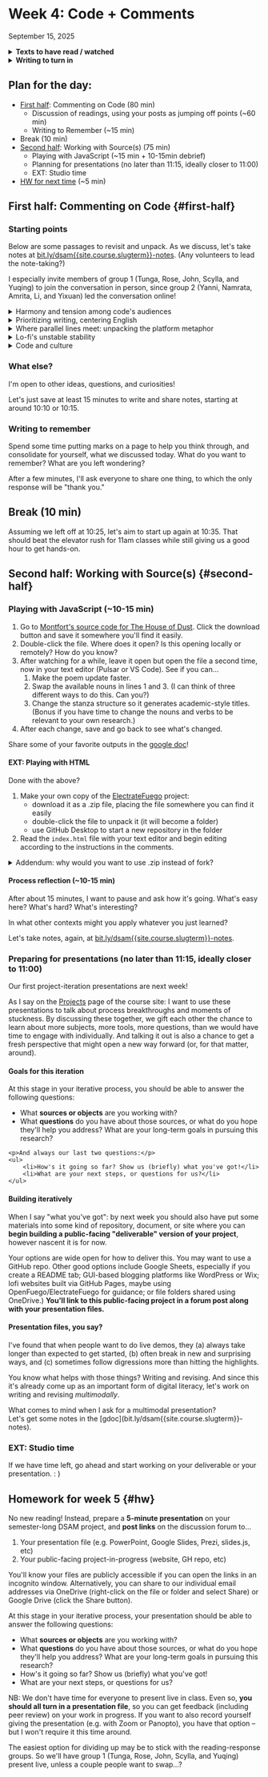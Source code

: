 
# Week 4: Code + Comments
<span class="date">September 15, 2025</span>

<section class="prereqs">
    <details><summary><strong>Texts to have read / watched</strong></summary>
        <ul>
          <li>Section 1 of Ford, Paul. <em>What Is Code? If You Don’t Know, You Need to Read This</em>, Bloomberg.com, <a href="http://www.bloomberg.com/graphics/2015-paul-ford-what-is-code/">http://www.bloomberg.com/graphics/2015-paul-ford-what-is-code/</a>.</li>
          <li>Vee, Annette. “Introduction: Computer Programming as Literacy.” <em>Coding Literacy</em>, MIT Press, 2017, pp. 1–42, <a href="https://doi.org/10.7551/mitpress/10655.003.0003">https://doi.org/10.7551/mitpress/10655.003.0003</a>.  <a href="https://direct-mit-edu.pitt.idm.oclc.org/books/monograph/3543/Coding-LiteracyHow-Computer-Programming-Is">(Pitt library link)</a>.</li>
          <li>Bertram, Lillian-Yvonne, <a href="https://www.lillianyvonnebertram.com/">https://www.lillianyvonnebertram.com/</a>. Read around in Projects, especially “Forever Gwen Brooks,” “Syncopated Star,” and “I dream of creating an intelligent machine”, then view page source.</li>
          <li>Whalen, Zach. “Any Means Necessary to Refuse Erasure by Algorithm: Lillian-Yvonne Bertram’s Travesty Generator.” <em>Digital Humanities Quarterly</em>, vol. 017, no. 2, July 2023, <a href="https://digitalhumanities.org:8081/dhq/vol/17/2/000707/000707.html">https://digitalhumanities.org:8081/dhq/vol/17/2/000707/000707.html</a>.</li>
          <li>Montfort, Nick, Patsy Baudoin, John Bell, Ian Bogost, Jeremy Douglass, Mark C Marino, Michael Mateas, Casey Reas, Mark Sample, and Noah Vawter. “10: Introduction.” <em>10 PRINT CHR$(205.5+RND(1)); : GOTO 10</em>, The MIT Press, 2012, pp. 1–17. direct.mit.edu, <a href="https://doi.org/10.7551/mitpress/9040.001.0001">https://doi.org/10.7551/mitpress/9040.001.0001</a>.</li>
          <li>Montfort, Nick. “Appendix A: Why Program?” <em>Exploratory Programming for the Arts and Humanities</em>, 2nd ed., The MIT Press, 2021, pp. 319–330, <a href="https://mitpress.ublish.com/ebook/epah2e-preview/12629/319">https://mitpress.ublish.com/ebook/epah2e-preview/12629/319</a>.</li>
        </ul>
    </details>
    <details><summary><strong>Writing to turn in</strong></summary>
        <ul>
            <li>a <a href="{{site.repo_url}}/discussions/3">reading response post</a> to the discussion forum, if you're in <dfn title="Yanni, Namrata, Amrita, Yixuan, and Li">group 2</dfn></li>
            <!-- Group 1: Tunga, Rose, John, Scylla, and Yuqing
            Group 2: Yanni, Namrata, Amrita, Yixuan, and Li -->
        </ul>
    </details>
</section>

## Plan for the day:

* [First half](#first-half): Commenting on Code (80 min)
    - Discussion of readings, using your posts as jumping off points (~60 min)
    - Writing to Remember (~15 min)
* Break (10 min)
* [Second half](#second-half): Working with Source(s) (75 min)
    - Playing with JavaScript (~15 min + 10-15min debrief)<!-- hacking a poetry generator -->
    - Planning for presentations (no later than 11:15, ideally closer to 11:00) <!-- what I'm looking for next week -->
    - EXT: Studio time
* [HW for next time](#hw) (~5 min)



## First half: Commenting on Code {#first-half}

### Starting points
Below are some passages to revisit and unpack. As we discuss, let's take notes at [bit.ly/dsam{{site.course.slugterm}}-notes](https://bit.ly/dsam{{site.course.slugterm}}-notes?tab=t.0#heading=h.mx9ex9vana41). (Any volunteers to lead the note-taking?)

I especially invite members of group 1 (Tunga, Rose, John, Scylla, and Yuqing) to join the conversation in person, since group 2 (Yanni, Namrata, Amrita, Li, and Yixuan) led the conversation online!

<details><summary>Harmony and tension among code's audiences</summary>
    <p>Namrata brings us this passage from Zach Whalen's piece on <em>Travesty Generator</em>: </p>
        <blockquote>In examples of poetry generated by code, poetry written as code, and code that generates poetry, it is less useful to think of a tension between the code as text and the code as preamble to its processes and more productive to consider the imbrication of those surfaces.</blockquote>
    <p>She asks: "I was wondering what the differences between the three would entail? What can each tell us about the relationship between code and language? Or is that not really important as stated?"</p>
    <p>This feels like a worthwhile, if tricky, concept to unpack! Who would like to begin parsing it out?</p>
    <p>EXT: Who is the audience for comments?</p>
</details>

<details><summary>Prioritizing writing, centering English</summary>
    <p>Both Namrata and Amrita draw our attention to the way Vee's introduction to (of?) <em>Coding Literacy</em> centers <strong>writing</strong> and its impact on society. Namrata notes that Vee's "understanding of language is based on a western notion of something which can be written and read, rather than oral"; Amrita likewise suggests that "the argument of coding as literacy [...] ignores the accessibility issues from the Western progress-oriented worldview that often marginalises other ways of knowing and universalizes a <em>type</em> of literacy, assuming that it is a requirement for the present world" (emphasis added; please tell me if I misread your intended emphasis?). Both invoke colonial histories and impositions, asking who gets to decide what is or is not infrastructural.</p>
    <p>These are good observations and questions! I want to bring this back to the text to help us understand where we're arguing against Vee and where we might be arguing alongside her. Let's look at pages 27-28:</p>
        <blockquote>
            <p>Given that any definition of literacy is one motivated by what it can illuminate, here’s the one I use in this book: <em>Literacy is a widely held, socially useful and valued set of practices with infrastructural communication technologies.</em> This definition takes into account the current consensus in literacy studies that literacy is a combination of individual communication skills, a material system, and the social situation in which it is inevitably embedded. It also assumes that literacy refers to something like <em>mass</em> literacy; that is, a skill can do all of the things literacy does, but if it’s not being practiced by a wider variety of people, I don’t think of it as literacy. Literacy according to this book has both functional and rhetorical components—what makes it both “socially useful and valued.” Literacy reflects <em>real</em> knowledge requirements (its functional component) as well as the <em>perception</em> of what kind of knowledge is required to get around in society (its rhetorical component). These components are entangled: what people perceive as literacy affects not only its social value but also its social utility. In other words, if a skill is believed to be more useful, it is more useful, in part because of the social cachet accorded to it.</p>

            <p>A focus on an “infrastructural communication technology” is meant to draw attention to literacies connected to power and to differentiate them from other useful skills. Susan Leigh Star describes “infrastructure” as a comprehensive, societally embedded, structural standard that is largely transparent to insiders. [...] To become more widely held and useful and valued, the practices of writing and programming both had to be done with technologies that were infrastructural and thus suited for more people to use: not too expensive, unwieldy, or prone to break down.</p>
        </blockquote>
    <p>Where does this definition single out writing, and where is it flexible enough to go beyond it? What kinds of orality does it include or exclude?</p>
    <details><summary>Raising the stakes</summary>
    <p>If we want to get into the moralizing tone of calling something or someone <em>illiterate</em>, I'd jump us back to the beginning, on pp 1-2:</p>
        <blockquote>This heritage of moral goodness persists in public debates about reading and writing, which is especially apparent in the periodic waves of moral panic observed in articles about education and illiteracy. Typified by an infamous 1975 article in <em>Newsweek</em>, “Why Johnny Can’t Write,” these fears of failing schools and of generations of illiterates signaling the downfall of society have been around since at least the late nineteenth century. However, literacy research indicates that literacy rates in the United States aren’t falling; rather, what we consider literacy is changing.</blockquote>
    </details>
</details>

<details><summary>Where parallel lines meet: unpacking the platform metaphor</summary>
    <p>Yixuan points us to this passage from Annette Vee:</p>
    <blockquote>
        Programming is a literacy we can build other activities and knowledge on, as we have done with reading and writing in human languages. Because of its affordances for information creation, organization, and dissemination, the practice of programming bears other significant similarities to reading and writing. Programming and writing are both socially inflected by the contexts in which they are learned and circulated and are materially shaped by the technologies that support and distribute them. (3-4)
    </blockquote>
    <p>Yixuan also highlights that "writing was once a skill reserved for elites but eventually became a basic competency for everyone." Given the other parallels between writing and coding, she writes (paraphrasing Vee?) "perhaps programming is following a similar path." If so, "does that mean the humanities also have a responsibility to incorporate programming into their core training? Or can it remain an auxiliary skill?"</p>
    <p>To begin answering Yixuan's question here, I'd like to press on where the parallels lie, especially in writing or programming's status as <em>platforms</em>: Is programming the equivalent of handwriting? Typing? Fixing a typewriter? Operating a printing press? A publishing house? On the other side of things, what kind of reading knowledge counts as "literate"? How much writing must one do to be able to read sufficiently? (And of course it might change...)</p>

    <details><summary>EXT: another practical metaphor</summary>
        <p>John suggests that computer literacy is more "like understanding how your car works. I think everyone should know what a clutch does, if you have a manual transmission [...] likewise, everyone who touches a keyboard should know the components inside a computer, such as a Central Processing Unit and disk storage (be it magnetic or solid-state). A civilian need not know what an Application Programming Interface is."</p>
        <p>Are we in Digital Studies and Methods "civilians" in this sense? Should someone whose transcript includes DSAM, whether as a certificate or as a course, know what an API is?</p>
    </details>

    <p>As a follow-up, Yixuan also asks: "if code itself structures communication and cultural production, should those who write or even modify code be regarded as authors in the same sense as traditional writers?" What do you all think, in light of the discussion?</p>
</details>

<details><summary>Lo-fi's unstable stability</summary>
    <p>Yanni points out that a lot of Lillian-Yvonne Bertram's procedurally generated poetry isn't available online – even though they still link to it from their site. What remains consists of HTML, CSS, and JavaScript: the kind of standard lo-fi formats that Stolley extols as the key to digital longevity. Do we expect that the missing works were composed otherwise? Or is lo-fi not enough to keep works around? What else should we be thinking about in terms of digital preservation and access?</p>
    <p>Yanni poses the question also in terms of Risam and Gil's guidance for minimal computing: "[W]hatever Bertram was prioritizing and willing to give up has rhetorical implications for the circulation of the information they wished to spread. [...] who should think in terms of minimal computing or lo-fi production? Is there anyone we might say has to? Us as scholars? But only in our role as scholars, not when we’re creating art? What about when there is tension between these two roles and the way we view what we’re creating? Does everybody need to be taking these approaches? Or who doesn’t? Why not?"</p>
</details>

<details><summary>Code and culture</summary>
    <p>The authors of 10 PRINT, as Li points out in his post, see historical significance in every term of the code they examine, sometimes down to individual characters. But as John suggests, most of the time people writing code aren't thinking primarily of the backstory of the functions they call; they just want the practical effect of calling the function.</p>
    <p>What's the point of reading this way? Who is it for, and when is it relevant? In Li's words: "Is this method effective for you?"</p>
</details>


### What else?

I'm open to other ideas, questions, and curiosities!

Let's just save at least 15 minutes to write and share notes, starting at around 10:10 or 10:15.


### Writing to remember

<div class="alert alert-success">
    <p>Spend some time putting marks on a page to help you think through, and consolidate for yourself, what we discussed today. What do you want to remember? What are you left wondering?</p>
</div>

After a few minutes, I'll ask everyone to share one thing, to which the only response will be "thank you."


<section class="break">
    <h2>Break (10 min)</h2>
    Assuming we left off at 10:25, let's aim to start up again at 10:35. That should beat the elevator rush for 11am classes while still giving us a good hour to get hands-on.
</section>

## Second half: Working with Source(s) {#second-half}

### Playing with JavaScript (~10-15 min)

<ol>
    <li>Go to <a href="https://codeberg.org/nickmontfort/memslam/src/branch/main/the_house_of_dust.html">Montfort's source code for The House of Dust</a>. Click the download button and save it somewhere you'll find it easily.</li>
    <!-- For fun, here's [Zach Whalen's implementation](https://zachwhalen.net/pg/dust/), which spreads the scripts across several files. We can talk about why, but we don't have time today.-->
    <li>Double-click the file. Where does it open? Is this opening locally or remotely? How do you know?</li>
    <li>After watching for a while, leave it open but open the file a second time, now in your text editor (Pulsar or VS Code). See if you can... <ol class="lalpha">
        <li>Make the poem update faster.</li>
        <li>Swap the available nouns in lines 1 and 3. (I can think of three different ways to do this. Can you?)</li>
        <li>Change the stanza structure so it generates academic-style titles. (Bonus if you have time to change the nouns and verbs to be relevant to your own research.)</li>
    </ol></li>
    <li>After each change, save and go back to see what's changed.</li>
</ol>

Share some of your favorite outputs in the [google doc](bit.ly/dsam{{site.course.slugterm}}-notes)!

#### EXT: Playing with HTML
Done with the above?

1. Make your own copy of the [ElectrateFuego](https://github.com/benmiller314/Electrate-Fuego) project:
    * download it as a .zip file, placing the file somewhere you can find it easily
    * double-click the file to unpack it (it will become a folder)
    * use GitHub Desktop to start a new repository in the folder
2. Read the `index.html` file with your text editor and begin editing according to the instructions in the comments.

<details><summary>Addendum: why would you want to use .zip instead of fork?</summary>
    <p>Last week, I told you that for a given public repository, we can...</p>

    <ul>
        <li><dfn>fork</dfn> it, creating a linked copy we control</li>
        <li><dfn>clone</dfn> it, downloading the full contents and all the file history</li>
        <li>or just <em>download</em> the contents as a <code>.zip</code> archive. This strips out the history, but means we could also start over clean in an unlinked repo if we want.</li>
    </ul>

    <p>Fork is great if you want to keep receiving updates from other developers: you'll be alerted when you're "behind the upstream repo." But one reason you might want to use the zip download instead is that GitHub assumes forks are meant to contribute to the "upstream" project – and therefore <em>bills all file storage to the root project's owner</em>. If you're actually working on your own, .zip lets you use the project as a template without assuming you want to maintain a shared history.</p>

    <div class="panel panel-warning alert alert-warning">
    <div class="panel-body alert-body">
        To avoid having all your large files stacking on top of each other and hitting my bank account (or Stephen's), you should probably start your own repository. Use .zip, as his README advises.
    </div></div>
</details>


#### Process reflection (~10-15 min)

After about 15 minutes, I want to pause and ask how it's going. What's easy here? What's hard? What's interesting?

In what other contexts might you apply whatever you just learned?

Let's take notes, again, at [bit.ly/dsam{{site.course.slugterm}}-notes](bit.ly/dsam{{site.course.slugterm}}-notes).


### Preparing for presentations (no later than 11:15, ideally closer to 11:00)

Our first project-iteration presentations are next week!

As I say on the [Projects](../projects) page of the course site: I want to use these presentations to talk about process breakthroughs and moments of stuckness. By discussing these together, we gift each other the chance to learn about more subjects, more tools, more questions, than we would have time to engage with individually. And talking it out is also a chance to get a fresh perspective that might open a new way forward (or, for that matter, around).


#### Goals for this iteration
<div class="panel panel-info alert alert-info">
<div class="panel-body alert-body">
    <p>At this stage in your iterative process, you should be able to answer the following questions:</p>
    <ul>
        <li>What <strong>sources or objects</strong> are you working with?</li>
        <li>What <strong>questions</strong> do you have about those sources, or what do you hope they'll help you address? What are your long-term goals in pursuing this research?</li>
    </ul>

    <p>And always our last two questions:</p>
    <ul>
        <li>How's it going so far? Show us (briefly) what you've got!</li>
        <li>What are your next steps, or questions for us?</li>
    </ul>
</div></div>



#### Building iteratively

When I say "what you've got": by next week you should also have put some materials into some kind of repository, document, or site where you can **begin building a public-facing "deliverable" version of your project**, however nascent it is for now.

Your options are wide open for how to deliver this. You may want to use a GitHub repo. Other good options include Google Sheets, especially if you create a README tab; GUI-based blogging platforms like WordPress or Wix; lofi websites built via GitHub Pages, maybe using OpenFuego/ElectrateFuego for guidance; or file folders shared using OneDrive.) **You'll link to this public-facing project in a forum post along with your presentation files.**


#### Presentation files, you say?

I've found that when people want to do live demos, they (a) always take longer than expected to get started, (b) often break in new and surprising ways, and (c) sometimes follow digressions more than hitting the highlights.

You know what helps with those things? Writing and revising. And since this it's already come up as an important form of digital literacy, let's work on writing and revising *multimodally*.

<div class="panel panel-success alert alert-success">
<div class="panel-body alert-body">
What comes to mind when I ask for a multimodal presentation?
</div></div>
<!-- Visual aid expectations – crowdsource where possible. What are benefits? What are risks? -->
Let's get some notes in the [gdoc](bit.ly/dsam{{site.course.slugterm}}-notes).


### EXT: Studio time

If we have time left, go ahead and start working on your deliverable or your presentation. : )






## Homework for week 5 {#hw}

No new reading! Instead, prepare a **5-minute presentation** on your semester-long DSAM project, and **post links** on the discussion forum to...

1. Your presentation file (e.g. PowerPoint, Google Slides, Prezi, slides.js, etc)
2. Your public-facing project-in-progress (website, GH repo, etc)

<div class="panel panel-warning alert alert-warning">
<div class="panel-body alert-body">
    You'll know your files are publicly accessible if you can open the links in an incognito window. Alternatively, you can share to our individual email addresses via OneDrive (right-click on the file or folder and select Share) or Google Drive (click the Share button).
</div></div>

At this stage in your iterative process, your presentation should be able to answer the following questions:

* What **sources or objects** are you working with?
* What **questions** do you have about those sources, or what do you hope they'll help you address? What are your long-term goals in pursuing this research?
* How's it going so far? Show us (briefly) what you've got!
* What are your next steps, or questions for us?

<div class="panel panel-success alert alert-success">
<div class="panel-body alert-body">
NB: We don't have time for everyone to present live in class. Even so, <strong>you should all turn in a presentation file</strong>, so you can get feedback (including peer review) on your work in progress. If you want to also record yourself giving the presentation (e.g. with Zoom or Panopto), you have that option – but I won't require it this time around.
</div></div>

The easiest option for dividing up may be to stick with the reading-response groups. So we'll have group 1 (Tunga, Rose, John, Scylla, and Yuqing) present live, unless a couple people want to swap...?
